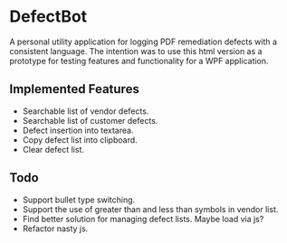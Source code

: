 # DefectBot
A personal utility application for logging PDF remediation defects with a consistent language. The intention was to use this html version as a prototype for testing features and functionality for a WPF application. 

## Implemented Features
* Searchable list of vendor defects.
* Searchable list of customer defects.
* Defect insertion into textarea.
* Copy defect list into clipboard.
* Clear defect list.

## Todo
* Support bullet type switching.
* Support the use of greater than and less than symbols in vendor list.
* Find better solution for managing defect lists. Maybe load via js?
* Refactor nasty js.